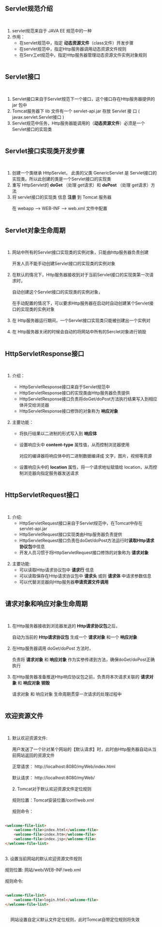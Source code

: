 ## Servlet规范介绍&emsp;  
&emsp;  
1. servlet规范来自于 JAVA EE 规范中的一种&emsp;  
2. 作用：&emsp;  
   - 在servlet规范中，指定 **动态资源文件**（class文件）开发步骤&emsp;  
   - 在servlet规范中，指定Http服务器调用动态资源文件规则&emsp;  
   - 在Serv工et规范中，指定Http服务器管理动态资源文件实例对象规则&emsp;  
&emsp;  
## Servlet接口&emsp;  
&emsp;  
1. Servlet接口来自于Servlet规范下一个接口，这个接口存在Http服务器提供的 jar 包中&emsp;  
2. Tomcat服务器下 lib 文件有一个 servlet-api.jar 存放 Servlet 接 口 ( javax.servlet.Servlet接口 )&emsp;  
3. Servlet规范中任务，Http服务器能调用的（**动态资源文件**）必须是一个Servlet接口的实现类&emsp;  
&emsp;  
## Servlet接口实现类开发步骤&emsp;  
&emsp;  
1. 创建一个类继承 HttpServlet， 此类的父类 GenericServlet 是 Servlet接口的实现类。所以此创建的类是一个Servlet接口的实现类&emsp;  
2. 重写 HttpServlet的 **doGet** （处理 get请求）和 **doPost** （处理 get请求）方法&emsp;  
3. 将 servlet接口的实现类 信息 **注册** 到 Tomcat 服务器&emsp;  
&emsp;  
   在 webapp --> WEB-INF --> web.xml  文件中配置 &emsp;  
&emsp;  
## Servlet对象生命周期&emsp;  
&emsp;  
1. 网站中所有的Servlet接口实现类的实例对象，只能由http服务器负责创建&emsp;  
&emsp;  
   开发人员不能手动创建Servlet接口的实现类的实例对象&emsp;  
&emsp;  
2. 在默认的情况下，Http服务器接收到对于当前Servlet接口的实现类第一次请求时，&emsp;  
&emsp;  
   自动创建这个Servlet接口的实现类的实例对象，&emsp;  
&emsp;  
   在手动配置的情况下，可以要求Http服务器在启动时自动创建某个Servlet接口的实现类的实例对象&emsp;  
&emsp;  
3. 在 Http服务器运行期间，一个Servlet接口实现类只能被创建出一个实例对&emsp;  
&emsp;  
4. 在 Http服务器关闭的时候会自动的将网站中所有的Serclet对象进行销毁&emsp;  
&emsp;  
## HttpServletResponse接口&emsp;  
&emsp;  
1. 介绍：&emsp;  
&emsp;  
   - HttpServletResponse接口来自于Servlet规范中&emsp;  
   - HttpServletResponse接口的实现类由Http服务器负责提供&emsp;  
   - HttpServletResponse接口负责将doGet/doPost方法执行结果写入到相应体并交给浏览器&emsp;  
   - HttpServletResponse接口修饰的对象称为 **响应对象**&emsp;  
&emsp;  
2. 主要功能：&emsp;  
&emsp;  
   - 将执行结果以二进制的形式写入到 **响应体**&emsp;  
&emsp;  
   - 设置响应头中 **content-type** 属性值，从而控制浏览器使用&emsp;  
&emsp;  
     对应的编译器将响应体中的二进制数据编译成 文字，图片，视频等资源&emsp;  
&emsp;  
   - 设置响应头中的 **location** 属性，将一个请求地址赋值给 location，从而控制浏览器向指定服务器发送请求&emsp;  
&emsp;  
## HttpServletRequest接口&emsp;  
&emsp;  
1. 介绍:&emsp;  
   - HttpServletRequest接口来自于Servlet规范中，在Tomcat中存在servlet-api.jar&emsp;  
   - HttpServletRequest接口实现类由Http服务器负责提供&emsp;  
   - HttpServletRequest接口负责在doGet/doPost方法运行时**读取Http请求协议包**中信息&emsp;  
   - 开发人员习惯于将HttpServletRequest接口修饰的对象称为 **请求对象**&emsp;  
&emsp;  
2. 主要功能:&emsp;  
   - 可以读取Http请求协议包中 **请求行** 信息&emsp;  
   - 可以读取保存在Http请求协议包中 **请求头** 或则 **请求体** 中请求参数信息&emsp;  
   - 可以代替浏览器向Http服务器**申请资源文件调用**&emsp;  
&emsp;  
## 请求对象和响应对象生命周期&emsp;  
&emsp;  
1. 在Http服务器接收到浏览器发送的 **Http请求协议包**之后，&emsp;  
&emsp;  
   自动为当前的 **Http请求协议包** 生成一个 **请求对象** 和一个 **响应对象**&emsp;  
&emsp;  
2. 在Http服务器调用 doGet/doPost 方法时，&emsp;  
&emsp;  
   负责将 **请求对象** 和 **响应对象** 作为实参传递到方法，确保doGet/doPost正确执行&emsp;  
&emsp;  
3. 在Http服务器准备推送Http响应协议包之前，负责将本次请求关联的 **请求对象** 和 **响应对象** **销毁**&emsp;  
&emsp;  
​      请求对象 和 响应对象 生命周期贯穿一次请求的处理过程中&emsp;  
&emsp;  
## 欢迎资源文件&emsp;  
&emsp;  
   1. 默认欢迎资源文件:&emsp;  
&emsp;  
      用户发送了一个针对某个网站的【默认请求】时，此时由Http服务器自动从当前网站返回的资源文件&emsp;  
&emsp;  
      正常请求： http://localhost:8080/myWeb/index.html&emsp;  
&emsp;  
      默认请求： http://localhost:8080/myWeb/&emsp;  
&emsp;  
    2. Tomcat对于默认欢迎资源文件定位规则&emsp;  
&emsp;  
       规则位置：Tomcat安装位置/conf/web.xml&emsp;  
&emsp;  
       规则命令：&emsp;  
&emsp;  
```html
<welcome-file-list>
    <welcome-file>index.html</welcome-file>
    <welcome-file>index.htm</welcome-file>
    <welcome-file>index.jsp</welcome-file>
</welcome-file-list>    
```
&emsp;  
3. 设置当前网站的默认欢迎资源文件规则&emsp;  
&emsp;  
   规则位置:  网站/web/WEB-INF/web.xml&emsp;  
&emsp;  
   规则命令:  &emsp;  
&emsp;  
```html
<welcome-file-list>
	<welcome-file>login.html</welcome-file>
</welcome-file-list>
```
&emsp;  
​&emsp; 网站设置自定义默认文件定位规则，此时Tomcat自带定位规则将失效&emsp;  
&emsp;  
&emsp;  
